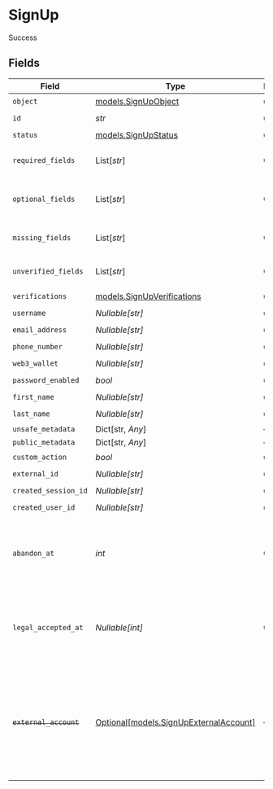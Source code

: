 # SignUp

Success


## Fields

| Field                                                                                                                   | Type                                                                                                                    | Required                                                                                                                | Description                                                                                                             | Example                                                                                                                 |
| ----------------------------------------------------------------------------------------------------------------------- | ----------------------------------------------------------------------------------------------------------------------- | ----------------------------------------------------------------------------------------------------------------------- | ----------------------------------------------------------------------------------------------------------------------- | ----------------------------------------------------------------------------------------------------------------------- |
| `object`                                                                                                                | [models.SignUpObject](../models/signupobject.md)                                                                        | :heavy_check_mark:                                                                                                      | N/A                                                                                                                     | sign_up_attempt                                                                                                         |
| `id`                                                                                                                    | *str*                                                                                                                   | :heavy_check_mark:                                                                                                      | N/A                                                                                                                     | signup_1234567890abcdef                                                                                                 |
| `status`                                                                                                                | [models.SignUpStatus](../models/signupstatus.md)                                                                        | :heavy_check_mark:                                                                                                      | N/A                                                                                                                     | complete                                                                                                                |
| `required_fields`                                                                                                       | List[*str*]                                                                                                             | :heavy_check_mark:                                                                                                      | N/A                                                                                                                     | [<br/>"email_address"<br/>]                                                                                             |
| `optional_fields`                                                                                                       | List[*str*]                                                                                                             | :heavy_check_mark:                                                                                                      | N/A                                                                                                                     | [<br/>"first_name",<br/>"last_name"<br/>]                                                                               |
| `missing_fields`                                                                                                        | List[*str*]                                                                                                             | :heavy_check_mark:                                                                                                      | N/A                                                                                                                     | [<br/>"phone_number"<br/>]                                                                                              |
| `unverified_fields`                                                                                                     | List[*str*]                                                                                                             | :heavy_check_mark:                                                                                                      | N/A                                                                                                                     | [<br/>"email_address"<br/>]                                                                                             |
| `verifications`                                                                                                         | [models.SignUpVerifications](../models/signupverifications.md)                                                          | :heavy_check_mark:                                                                                                      | N/A                                                                                                                     |                                                                                                                         |
| `username`                                                                                                              | *Nullable[str]*                                                                                                         | :heavy_check_mark:                                                                                                      | N/A                                                                                                                     | user_123456                                                                                                             |
| `email_address`                                                                                                         | *Nullable[str]*                                                                                                         | :heavy_check_mark:                                                                                                      | N/A                                                                                                                     | user@example.com                                                                                                        |
| `phone_number`                                                                                                          | *Nullable[str]*                                                                                                         | :heavy_check_mark:                                                                                                      | N/A                                                                                                                     | +1234567890                                                                                                             |
| `web3_wallet`                                                                                                           | *Nullable[str]*                                                                                                         | :heavy_check_mark:                                                                                                      | N/A                                                                                                                     | 0x1234567890abcdef1234567890abcdef12345678                                                                              |
| `password_enabled`                                                                                                      | *bool*                                                                                                                  | :heavy_check_mark:                                                                                                      | N/A                                                                                                                     | true                                                                                                                    |
| `first_name`                                                                                                            | *Nullable[str]*                                                                                                         | :heavy_check_mark:                                                                                                      | N/A                                                                                                                     | John                                                                                                                    |
| `last_name`                                                                                                             | *Nullable[str]*                                                                                                         | :heavy_check_mark:                                                                                                      | N/A                                                                                                                     | Doe                                                                                                                     |
| `unsafe_metadata`                                                                                                       | Dict[str, *Any*]                                                                                                        | :heavy_minus_sign:                                                                                                      | N/A                                                                                                                     |                                                                                                                         |
| `public_metadata`                                                                                                       | Dict[str, *Any*]                                                                                                        | :heavy_minus_sign:                                                                                                      | N/A                                                                                                                     |                                                                                                                         |
| `custom_action`                                                                                                         | *bool*                                                                                                                  | :heavy_check_mark:                                                                                                      | N/A                                                                                                                     | false                                                                                                                   |
| `external_id`                                                                                                           | *Nullable[str]*                                                                                                         | :heavy_check_mark:                                                                                                      | N/A                                                                                                                     | ext_id_7890abcdef123456                                                                                                 |
| `created_session_id`                                                                                                    | *Nullable[str]*                                                                                                         | :heavy_check_mark:                                                                                                      | N/A                                                                                                                     | sess_1234567890abcdef                                                                                                   |
| `created_user_id`                                                                                                       | *Nullable[str]*                                                                                                         | :heavy_check_mark:                                                                                                      | N/A                                                                                                                     | user_1234567890abcdef                                                                                                   |
| `abandon_at`                                                                                                            | *int*                                                                                                                   | :heavy_check_mark:                                                                                                      | Unix timestamp at which the user abandoned the sign up attempt.<br/>                                                    | 1609459200                                                                                                              |
| `legal_accepted_at`                                                                                                     | *Nullable[int]*                                                                                                         | :heavy_check_mark:                                                                                                      | Unix timestamp at which the user accepted the legal requirements.<br/>                                                  | 1700690400000                                                                                                           |
| ~~`external_account`~~                                                                                                  | [Optional[models.SignUpExternalAccount]](../models/signupexternalaccount.md)                                            | :heavy_minus_sign:                                                                                                      | : warning: ** DEPRECATED **: This will be removed in a future release, please migrate away from it as soon as possible. |                                                                                                                         |
